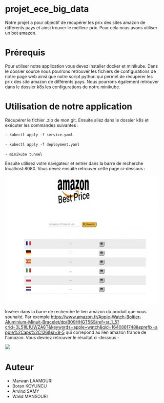 # projet_ece_big_data

Notre projet a pour objectif de récupérer les prix des sites amazon de différents pays et ainsi trouver le meilleur prix. Pour cela nous avons utiliser un bot amazon.

# Prérequis

Pour utiliser notre application vous devez installer docker et minikube. Dans le dossier source nous pourrons retrouver les fichiers de configurations de notre page web ainsi que notre script python qui permet de récupérer les prix des site amazon de différents pays. Nous pourrons également retrouver dans le dossier k8s les configurations de notre minikube.

# Utilisation de notre application

Récupérer le fichier .zip de mon git. Ensuite allez dans le dossier k8s et exécuter les commandes suivantes :

    - kubectl apply -f service.yaml

    - kubectl apply -f deployment.yaml
        
    - minikube tunnel

Ensuite utilisez votre navigateur et entrer dans la barre de recherche localhost:8080. Vous devez ensuite retrouver cette page ci-dessous :

![](images/page_de_connexion.png)

Insérer dans la barre de recherche le lien amazon du produit que vous souhaité. Par exemple https://www.amazon.fr/Apple-Watch-Boîtier-Aluminium-Minuit-Bracelet/dp/B09HHGT5SS/ref=sr_1_5?crid=3L51IL1UWZA8T&keywords=apple+watch&qid=1640881748&sprefix=apple%2Caps%2C126&sr=8-5 qui correpond au lien amazon france de l'amazon. 
Vous devriez retrouver le résultat ci-dessous :

![](images/résultat.png)

# Auteur

 - Marwan LAAMOURI
 - Boran KOYUNCU
 - Arvind SAMY
 - Walid MANSOURI
